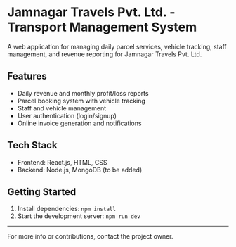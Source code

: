 # Jamnagar Travels Pvt. Ltd. - Transport Management System

A web application for managing daily parcel services, vehicle tracking, staff management, and revenue reporting for Jamnagar Travels Pvt. Ltd.

## Features
- Daily revenue and monthly profit/loss reports
- Parcel booking system with vehicle tracking
- Staff and vehicle management
- User authentication (login/signup)
- Online invoice generation and notifications

## Tech Stack
- Frontend: React.js, HTML, CSS
- Backend: Node.js, MongoDB (to be added)

## Getting Started
1. Install dependencies: `npm install`
2. Start the development server: `npm run dev`

---

For more info or contributions, contact the project owner.
